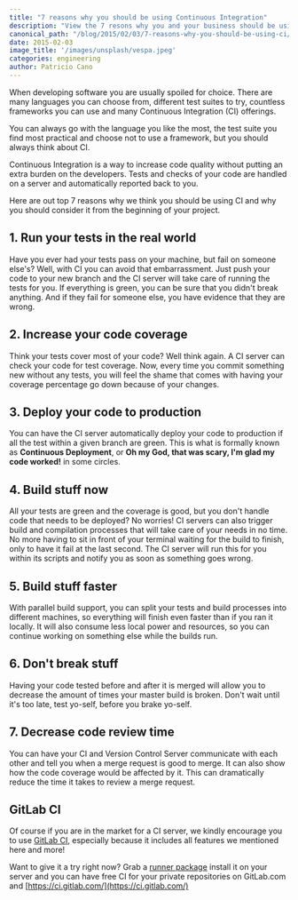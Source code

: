 ```yaml
---
title: "7 reasons why you should be using Continuous Integration"
description: "View the 7 resons why you and your business should be using Continuous Integration for exceptional results!"
canonical_path: "/blog/2015/02/03/7-reasons-why-you-should-be-using-ci/"
date: 2015-02-03
image_title: '/images/unsplash/vespa.jpeg'
categories: engineering
author: Patricio Cano
---
```


When developing software you are usually spoiled for choice. There are many languages you can choose from, different
test suites to try, countless frameworks you can use and many Continuous Integration (CI) offerings.

You can always go with the language you like the most, the test suite you find most practical and choose not to use a
framework, but you should always think about CI.

Continuous Integration is a way to increase code quality without putting an extra burden on the developers.
Tests and checks of your code are handled on a server and automatically reported back to you.

Here are out top 7 reasons why we think you should be using CI and why you should consider it from the beginning of your
project.

<!-- more -->

## 1. Run your tests in the real world

Have you ever had your tests pass on your machine, but fail on someone else's? Well, with CI you can avoid that embarrassment.
Just push your code to your new branch and the CI server will take care of running the tests for you. If everything is
green, you can be sure that you didn't break anything. And if they fail for someone else, you have evidence that they
are wrong.

## 2. Increase your code coverage

Think your tests cover most of your code? Well think again. A CI server can check your code
for test coverage. Now, every time you commit something new without any tests,
you will feel the shame that comes with having your coverage percentage go down because of your changes.

## 3. Deploy your code to production

You can have the CI server automatically deploy your code to production if all the test within a given branch are green.
This is what is formally known as **Continuous Deployment**, or **Oh my God, that was scary, I'm glad my code worked!**
in some circles.

## 4. Build stuff now

All your tests are green and the coverage is good, but you don't handle code that needs to be deployed? No worries! CI
servers can also trigger build and compilation processes that will take care of your needs in no time. No more having to
sit in front of your terminal waiting for the build to finish, only to have it fail at the last second. The CI server will
run this for you within its scripts and notify you as soon as something goes wrong.

## 5. Build stuff faster

With parallel build support, you can split your tests and build processes into different machines, so everything will
finish even faster than if you ran it locally. It will also consume less local power and resources, so you can continue
working on something else while the builds run.

## 6. Don't break stuff

Having your code tested before and after it is merged will allow you to decrease the amount of times your master build
is broken. Don't wait until it's too late, test yo-self, before you brake yo-self.

## 7. Decrease code review time

You can have your CI and Version Control Server communicate with each other and tell you when a merge request is
good to merge. It can also show how the code coverage would be affected by it. This can dramatically reduce the time
it takes to review a merge request.

## GitLab CI

Of course if you are in the market for a CI server, we kindly encourage you to use [GitLab CI](/features/continuous-integration/),
especially because it includes all features we mentioned here and more!

Want to give it a try right now? Grab a [runner package](https://gitlab.com/gitlab-org/omnibus-gitlab-runner/blob/master/doc/install/README.md)
install it on your server and you can have free CI for your private repositories on GitLab.com and [https://ci.gitlab.com/](https://ci.gitlab.com/)

